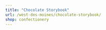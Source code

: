 ```yaml
---
title: "Chocolate Storybook"
url: /west-des-moines/chocolate-storybook/
shop: confectionery
---
```

